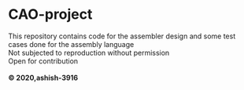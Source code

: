 # CAO-project
This repository contains code for the assembler design and some test cases done for the assembly language <br/>
Not subjected to reproduction without permission<br/>
Open for contribution<br/>
<br/>
**© 2020,ashish-3916**
